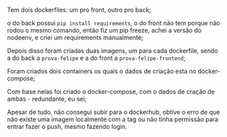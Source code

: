 Tem dois dockerfiles: um pro front, outro pro back;

o do back possui ```pip install requirements```, o do front não tem porque não rodou o mesmo comando, então fiz um pip freeze, achei a versão do nodeenv, e criei um requirements manualmente;

Depois disso foram criadas duas imagens, um para cada dockerfile, sendo a do back a ```prova-felipe``` e a do front a ```prova-felipe-frontend```;

Foram criados dois containers os quais o dados de criação esta no docker-compose;

Com base nelas foi criado o docker-compose, com o dados de cração de ambas - redundante, eu sei;

Apesar de tudo, não consegui subir para o dockerhub, obtive o erro de que não existe uma imagem localmente com a tag ou não tinha permissão para entrar fazer o push, mesmo fazendo login.

